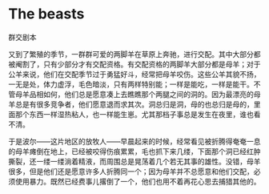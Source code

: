 # The beasts

群交剧本

又到了繁殖的季节，一群群可爱的两脚羊在草原上奔驰，进行交配。其中大部分都被阉割了，只有少部分才有交配资格。有交配资格的两脚羊大部分都是母羊；对于公羊来说，他们在交配季节过于勇猛好斗，经常把母羊咬伤。这些公羊其貌不扬，一无是处，体力虚浮，毛色暗淡，只有两样特别能；一样是能吃，一样是能干。不管母羊品相如何，他们总是愿意凑上去瞧瞧那个两腿之间的洞的。因为最漂亮的母羊总是有很多竞争者，他们愿意退而求其次。洞总归是洞，母的也总归是母的，里面那个东西一样湿热粘人，也一样能生崽。尤其那档子事总是发生在夜里，谁也看不清。



于是波尔——这片地区的放牧人——早晨起来的时候，经常看见被折腾得奄奄一息的母羊瘫倒在地上，已经被咬得伤痕累累，毛也抓下来几缕，下面那个洞已经红肿撕裂，还一缕一缕淌着精液，而周围总是晃荡着几个若无其事的雄性。没错，母羊很多，但是他们还是愿意许多人折腾同一个；因为母羊并不总愿意和他们交配，必须使用暴力。既然已经费事儿撂倒了一个，他们也用不着再花心思去捕猎其他的。